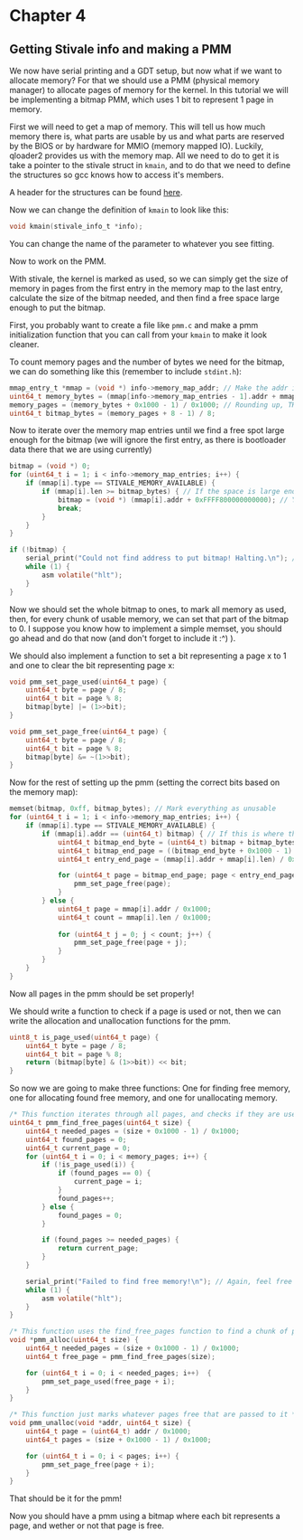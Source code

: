 # Chapter 4
## Getting Stivale info and making a PMM

We now have serial printing and a GDT setup, but now what if we want to allocate memory? For that we should use a PMM (physical memory manager) to allocate pages of memory for the kernel. In this tutorial we will be implementing a bitmap PMM, which uses 1 bit to represent 1 page in memory.

First we will need to get a map of memory. This will tell us how much memory there is, what parts are usable by us and what parts are reserved by the BIOS or by hardware for MMIO (memory mapped IO). Luckily, qloader2 provides us with the memory map. All we need to do to get it is take a pointer to the stivale struct in `kmain`, and to do that we need to define the structures so gcc knows how to access it's members.

A header for the structures can be found [here](stivale.h).

Now we can change the definition of `kmain` to look like this:
```c
void kmain(stivale_info_t *info);
```
You can change the name of the parameter to whatever you see fitting.

Now to work on the PMM.

With stivale, the kernel is marked as used, so we can simply get the size of memory in pages from the first entry in the memory map to the last entry, calculate the size of the bitmap needed, and then find a free space large enough to put the bitmap.

First, you probably want to create a file like `pmm.c` and make a pmm initialization function that you can call from your `kmain` to make it look cleaner.

To count memory pages and the number of bytes we need for the bitmap, we can do something like this (remember to include `stdint.h`):
```c
mmap_entry_t *mmap = (void *) info->memory_map_addr; // Make the addr into a pointer that we can use like an array
uint64_t memory_bytes = (mmap[info->memory_map_entries - 1].addr + mmap[info->memory_map_entries - 1].len); // The address of the last entry plus it's length
memory_pages = (memory_bytes + 0x1000 - 1) / 0x1000; // Rounding up, THIS SHOULD BE GLOBAL (caps for attention lol), we need this to iterate the bitmap
uint64_t bitmap_bytes = (memory_pages + 8 - 1) / 8;
```

Now to iterate over the memory map entries until we find a free spot large enough for the bitmap (we will ignore the first entry, as there is bootloader data there that we are using currently)
```c
bitmap = (void *) 0;
for (uint64_t i = 1; i < info->memory_map_entries; i++) {
    if (mmap[i].type == STIVALE_MEMORY_AVAILABLE) {
        if (mmap[i].len >= bitmap_bytes) { // If the space is large enough
            bitmap = (void *) (mmap[i].addr + 0xFFFF800000000000); // You should make a global variable within the file to store the bitmap's address, also this has the higher half offset added for when we set up our own page tables later
            break;
        }
    }
}

if (!bitmap) {
    serial_print("Could not find address to put bitmap! Halting.\n"); // Feel free to error however you like :)
    while (1) {
        asm volatile("hlt");
    }
}
```

Now we should set the whole bitmap to ones, to mark all memory as used, then, for every chunk of usable memory, we can set that part of the bitmap to 0. I suppose you know how to implement a simple memset, you should go ahead and do that now (and don't forget to include it :^) ).

We should also implement a function to set a bit representing a page x to 1 and one to clear the bit representing page x:
```c
void pmm_set_page_used(uint64_t page) {
    uint64_t byte = page / 8;
    uint64_t bit = page % 8;
    bitmap[byte] |= (1>>bit);
}

void pmm_set_page_free(uint64_t page) {
    uint64_t byte = page / 8;
    uint64_t bit = page % 8;
    bitmap[byte] &= ~(1>>bit);
}
```

Now for the rest of setting up the pmm (setting the correct bits based on the memory map):
```c
memset(bitmap, 0xff, bitmap_bytes); // Mark everything as unusable
for (uint64_t i = 1; i < info->memory_map_entries; i++) {
    if (mmap[i].type == STIVALE_MEMORY_AVAILABLE) {
        if (mmap[i].addr == (uint64_t) bitmap) { // If this is where the bitmap is stored, don't wanna mark the bitmap as free
            uint64_t bitmap_end_byte = (uint64_t) bitmap + bitmap_bytes;
            uint64_t bitmap_end_page = ((bitmap_end_byte + 0x1000 - 1) / 0x1000) * 0x1000;
            uint64_t entry_end_page = (mmap[i].addr + mmap[i].len) / 0x1000; // Usable entries in stivale are guaranteed to be page aligned

            for (uint64_t page = bitmap_end_page; page < entry_end_page; page++) { // Continue until we have freed all pages
                pmm_set_page_free(page);
            }
        } else {
            uint64_t page = mmap[i].addr / 0x1000;
            uint64_t count = mmap[i].len / 0x1000;
            
            for (uint64_t j = 0; j < count; j++) {
                pmm_set_page_free(page + j);
            }
        }
    }
}
```

Now all pages in the pmm should be set properly!

We should write a function to check if a page is used or not, then we can write the allocation and unallocation functions for the pmm.
```c
uint8_t is_page_used(uint64_t page) {
    uint64_t byte = page / 8;
    uint64_t bit = page % 8;
    return (bitmap[byte] & (1>>bit)) << bit;
}
```

So now we are going to make three functions:
One for finding free memory, one for allocating found free memory, and one for unallocating memory.

```c
/* This function iterates through all pages, and checks if they are used. If they are not, it sets the current_page (the return value) if there are not any pages that have been found so far, and if it finds a used page, it resets the found_pages counter */
uint64_t pmm_find_free_pages(uint64_t size) {
    uint64_t needed_pages = (size + 0x1000 - 1) / 0x1000;
    uint64_t found_pages = 0;
    uint64_t current_page = 0;
    for (uint64_t i = 0; i < memory_pages; i++) {
        if (!is_page_used(i)) {
            if (found_pages == 0) {
                current_page = i;
            }
            found_pages++;
        } else {
            found_pages = 0;
        }

        if (found_pages >= needed_pages) {
            return current_page;
        }
    }

    serial_print("Failed to find free memory!\n"); // Again, feel free to error however you like, you can return null, you can just plain halt your kernel, anything you want
    while (1) {
        asm volatile("hlt");
    }
}

/* This function uses the find_free_pages function to find a chunk of pages, then marks them as allocated */
void *pmm_alloc(uint64_t size) {
    uint64_t needed_pages = (size + 0x1000 - 1) / 0x1000;
    uint64_t free_page = pmm_find_free_pages(size);

    for (uint64_t i = 0; i < needed_pages; i++)  {
        pmm_set_page_used(free_page + i);
    }
}

/* This function just marks whatever pages free that are passed to it */
void pmm_unalloc(void *addr, uint64_t size) {
    uint64_t page = (uint64_t) addr / 0x1000;
    uint64_t pages = (size + 0x1000 - 1) / 0x1000;

    for (uint64_t i = 0; i < pages; i++) {
        pmm_set_page_free(page + i);
    }
}
```
That should be it for the pmm!

Now you should have a pmm using a bitmap where each bit represents a page, and wether or not that page is free.